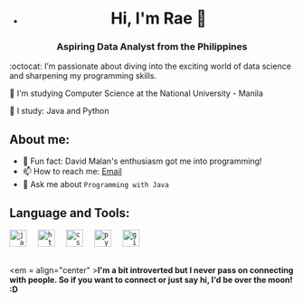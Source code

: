 <!--
- 👋 Hello there! I’m @rpaulos
- 😄 Pronouns: he/him
- 👀 I’m passionate about diving into the exciting world of data science and sharpening my programming skills.
- 🌱 Currently on a journey to master Python and Java
- 📫 Let’s connect! You can reach me at r.paulos.dev@gmail.com

- :heart_eyes_cat: Currently taking up Harvard University's introduction to Python, CS50P
- :sunny: Took CS50 and the introduction course to the Odin Project
-->

- <h1 align="center">Hi, I'm Rae 👋 </h1>
<h3 align="center">Aspiring Data Analyst from the Philippines </h3>

:octocat: I’m passionate about diving into the exciting world of data science and sharpening my programming skills.

:star2: I'm studying Computer Science at the National University - Manila

:cherry_blossom: I study: Java and Python

## About me:
- :maple_leaf: Fun fact: David Malan's enthusiasm got me into programming!
- 📫 How to reach me: [Email](r.paulos.dev@gmail.com)
- 💬 Ask me about `Programming with Java`

## Language and Tools:
<div align="left">
  <code><img src="https://encrypted-tbn0.gstatic.com/images?q=tbn:ANd9GcQ4WQTPaayGA37MbkwE-F96UAb6WRXNRUPnRA&s" height="30" alt="java logo" /></code>
  <img width="12" />
  <code><img src="https://cdn.jsdelivr.net/gh/devicons/devicon/icons/html5/html5-original.svg" height="30" alt="html5 logo" /></code>
  <img width="12" />
  <code><img src="https://cdn.jsdelivr.net/gh/devicons/devicon/icons/css3/css3-original.svg" height="30" alt="css3 logo" /></code>
  <img width="12" />
  <code><img src="https://cdn.jsdelivr.net/gh/devicons/devicon/icons/python/python-original.svg" height="30" alt="python logo" /></code>
  <img width="12" />
  <code><img src="https://skillicons.dev/icons?i=github" height="30" alt="github logo" /></code>
</div>

<!--
## Feeding...
![Snake animation](https://raw.githubusercontent.com/rpaulos/rpaulos/output/github-contribution-grid-snake-dark.svg)
-->

##
<em = align="center" ><b>I'm a bit introverted but I never pass on connecting with people. So if you want to connect or just say hi, I'd be over the moon! :D</b></em>



